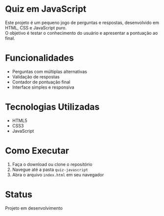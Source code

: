# Quiz em JavaScript

Este projeto é um pequeno jogo de perguntas e respostas, desenvolvido em HTML, CSS e JavaScript puro.  
O objetivo é testar o conhecimento do usuário e apresentar a pontuação ao final.

# Funcionalidades

- Perguntas com múltiplas alternativas
- Validação de respostas
- Contador de pontuação final
- Interface simples e responsiva

# Tecnologias Utilizadas

- HTML5
- CSS3
- JavaScript

# Como Executar

1. Faça o download ou clone o repositório
2. Navegue até a pasta `quiz-javascript`
3. Abra o arquivo `index.html` em seu navegador




# Status

 Projeto em desenvolvimento  

